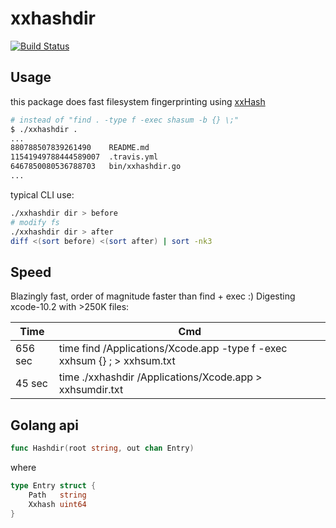 # xxhashdir

[![Build Status](https://travis-ci.com/lunatic-cat/xxhashdir.svg?branch=master)](https://travis-ci.org/lunatic-cat/xxhashdir)

## Usage

this package does fast filesystem fingerprinting using [xxHash](http://cyan4973.github.io/xxHash/)

```sh
# instead of "find . -type f -exec shasum -b {} \;"
$ ./xxhashdir .
...
880788507839261490    README.md
11541949788444589007  .travis.yml
6467850080536788703   bin/xxhashdir.go
...
```

typical CLI use:

```sh
./xxhashdir dir > before
# modify fs
./xxhashdir dir > after
diff <(sort before) <(sort after) | sort -nk3
```

## Speed

Blazingly fast, order of magnitude faster than find + exec :) Digesting xcode-10.2 with >250K files:

| Time | Cmd |
| --- | --- |
| 656 sec | time find /Applications/Xcode.app -type f -exec xxhsum {} \; > xxhsum.txt |
| 45 sec | time ./xxhashdir /Applications/Xcode.app > xxhsumdir.txt |

## Golang api

```go
func Hashdir(root string, out chan Entry)
```

where

```go
type Entry struct {
    Path   string
    Xxhash uint64
}
```
